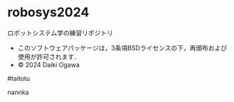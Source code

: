 # robosys2024
ロボットシステム学の練習リポジトリ

- このソフトウェアパッケージは，3条項BSDライセンスの下，再頒布および使用が許可されます．
- © 2024 Daiki Ogawa

#taitotu

nannka
